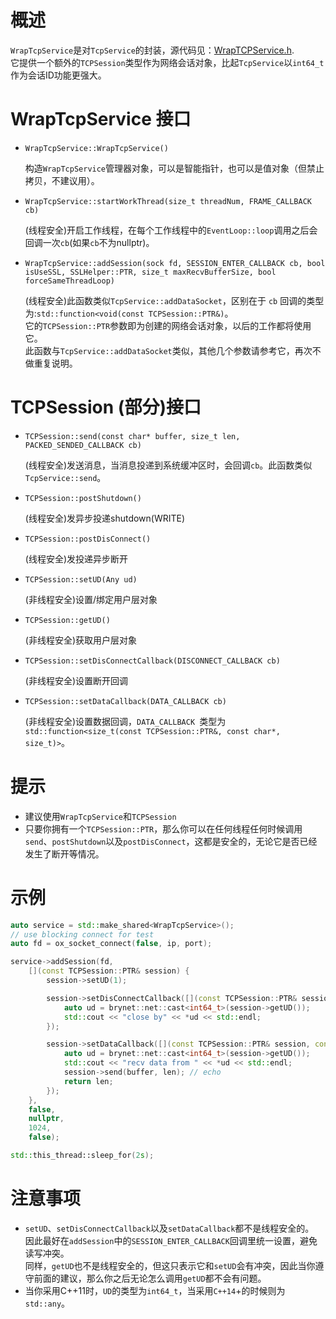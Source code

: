 # 概述
`WrapTcpService`是对`TcpService`的封装，源代码见：[WrapTCPService.h](https://github.com/IronsDu/brynet/blob/master/src/brynet/net/WrapTCPService.h).</br>
它提供一个额外的`TCPSession`类型作为网络会话对象，比起`TcpService`以`int64_t`作为会话ID功能更强大。

# WrapTcpService 接口

- `WrapTcpService::WrapTcpService()`

    构造`WrapTcpService`管理器对象，可以是智能指针，也可以是值对象（但禁止拷贝，不建议用）。

- `WrapTcpService::startWorkThread(size_t threadNum, FRAME_CALLBACK  cb)`

    (线程安全)开启工作线程，在每个工作线程中的`EventLoop::loop`调用之后会回调一次`cb`(如果`cb`不为nullptr)。

- `WrapTcpService::addSession(sock fd, SESSION_ENTER_CALLBACK cb, bool isUseSSL, SSLHelper::PTR, size_t maxRecvBufferSize, bool forceSameThreadLoop)`

    (线程安全)此函数类似`TcpService::addDataSocket`，区别在于 `cb` 回调的类型为:`std::function<void(const TCPSession::PTR&)`。</br>
    它的`TCPSession::PTR`参数即为创建的网络会话对象，以后的工作都将使用它。</br>
    此函数与`TcpService::addDataSocket`类似，其他几个参数请参考它，再次不做重复说明。

# TCPSession (部分)接口

- `TCPSession::send(const char* buffer, size_t len, PACKED_SENDED_CALLBACK cb)`

    (线程安全)发送消息，当消息投递到系统缓冲区时，会回调`cb`。此函数类似`TcpService::send`。

- `TCPSession::postShutdown()`

    (线程安全)发异步投递shutdown(WRITE)

- `TCPSession::postDisConnect()`

    (线程安全)发投递异步断开

- `TCPSession::setUD(Any ud)`

    (非线程安全)设置/绑定用户层对象

- `TCPSession::getUD()`

     (非线程安全)获取用户层对象

- `TCPSession::setDisConnectCallback(DISCONNECT_CALLBACK cb)`

    (非线程安全)设置断开回调

- `TCPSession::setDataCallback(DATA_CALLBACK cb)`

    (非线程安全)设置数据回调，`DATA_CALLBACK `类型为`std::function<size_t(const TCPSession::PTR&, const char*, size_t)>`。

# 提示
- 建议使用`WrapTcpService`和`TCPSession`
- 只要你拥有一个`TCPSession::PTR`，那么你可以在任何线程任何时候调用`send`、`postShutdown`以及`postDisConnect`，这都是安全的，无论它是否已经发生了断开等情况。

# 示例
```C++
auto service = std::make_shared<WrapTcpService>();
// use blocking connect for test
auto fd = ox_socket_connect(false, ip, port);

service->addSession(fd,
    [](const TCPSession::PTR& session) {
        session->setUD(1);

        session->setDisConnectCallback([](const TCPSession::PTR& session) {
            auto ud = brynet::net::cast<int64_t>(session->getUD());
            std::cout << "close by" << *ud << std::endl;
        });

        session->setDataCallback([](const TCPSession::PTR& session, const char* buffer, size_t len) {
            auto ud = brynet::net::cast<int64_t>(session->getUD());
            std::cout << "recv data from " << *ud << std::endl;
            session->send(buffer, len); // echo
            return len;
        });
    },
    false,
    nullptr,
    1024,
    false);

std::this_thread::sleep_for(2s);
```

# 注意事项
- `setUD`、`setDisConnectCallback`以及`setDataCallback`都不是线程安全的。</br>
因此最好在`addSession`中的`SESSION_ENTER_CALLBACK`回调里统一设置，避免读写冲突。</br>
同样，`getUD`也不是线程安全的，但这只表示它和`setUD`会有冲突，因此当你遵守前面的建议，那么你之后无论怎么调用`getUD`都不会有问题。
- 当你采用C++11时，`UD`的类型为`int64_t`，当采用`C++14`+的时候则为`std::any`。
